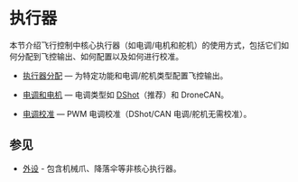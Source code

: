 # 执行器

本节介绍飞行控制中核心执行器（如电调/电机和舵机）的使用方式，包括它们如何分配到飞控输出、如何配置以及如何进行校准。

- [执行器分配](../config/actuators.md) — 为特定功能和电调/舵机类型配置飞控输出。

- [电调和电机](../peripherals/esc_motors.md) — 电调类型如 [DShot](../peripherals/dshot.md)（推荐）和 DroneCAN。
- [电调校准](../advanced_config/esc_calibration.md) — PWM 电调校准（DShot/CAN 电调/舵机无需校准）。

## 参见

- [外设](../peripherals/index.md) - 包含机械爪、降落伞等非核心执行器。